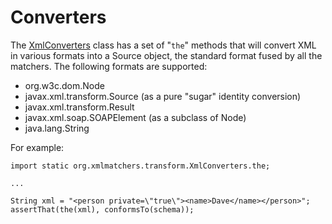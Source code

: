 # Converters #

The [XmlConverters](../xml-matchers/src/main/java/org/xmlmatchers/transform/XmlConverters.java) class has a set of "`the`" methods that will convert XML in various formats into a Source object, the standard format fused by all the matchers. The following formats are supported:
  * org.w3c.dom.Node
  * javax.xml.transform.Source (as a pure "sugar" identity conversion)
  * javax.xml.transform.Result
  * javax.xml.soap.SOAPElement (as a subclass of Node)
  * java.lang.String


For example:

```
import static org.xmlmatchers.transform.XmlConverters.the;

...

String xml = "<person private=\"true\"><name>Dave</name></person>";
assertThat(the(xml), conformsTo(schema));
```
